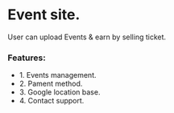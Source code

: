 <h1>Event site.</h1>
<p>User can upload Events & earn by selling ticket.</p>

<h3>Features:</h3>
<ul>
  <li>1. Events management.</li>
  <li>2. Pament method.</li>
  <li>3. Google location base.</li>
  <li>4. Contact support.</li>
</ul>
